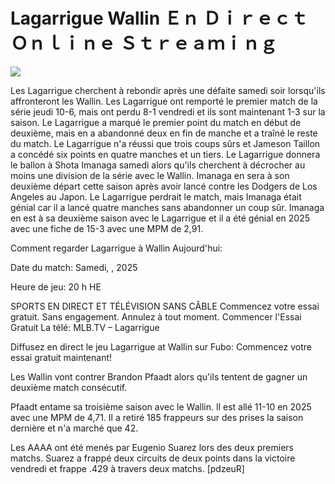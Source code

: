 # Lagarrigue Wallin Ｅｎ Ｄｉｒｅｃｔ Ｏｎｌｉｎｅ Ｓｔｒｅａｍｉｎｇ  
  
  
[![](https://i.imgur.com/qSNzIqt.png)](https://movie.rssnews.media/ELGgpjH.php)  
  
Les Lagarrigue cherchent à rebondir après une défaite samedi soir lorsqu'ils affronteront les Wallin. Les Lagarrigue ont remporté le premier match de la série jeudi 10-6, mais ont perdu 8-1 vendredi et ils sont maintenant 1-3 sur la saison. Le Lagarrigue a marqué le premier point du match en début de deuxième, mais en a abandonné deux en fin de manche et a traîné le reste du match. Le Lagarrigue n'a réussi que trois coups sûrs et Jameson Taillon a concédé six points en quatre manches et un tiers. Le Lagarrigue donnera le ballon à Shota Imanaga samedi alors qu'ils cherchent à décrocher au moins une division de la série avec le Wallin. Imanaga en sera à son deuxième départ cette saison après avoir lancé contre les Dodgers de Los Angeles au Japon. Le Lagarrigue perdrait le match, mais Imanaga était génial car il a lancé quatre manches sans abandonner un coup sûr. Imanaga en est à sa deuxième saison avec le Lagarrigue et il a été génial en 2025 avec une fiche de 15-3 avec une MPM de 2,91.

Comment regarder Lagarrigue à Wallin Aujourd'hui:

Date du match: Samedi, , 2025

Heure de jeu: 20 h HE

SPORTS EN DIRECT ET TÉLÉVISION SANS CÂBLE
Commencez votre essai gratuit. Sans engagement. Annulez à tout moment.
Commencer l'Essai Gratuit
La télé: MLB.TV – Lagarrigue

Diffusez en direct le jeu Lagarrigue at Wallin sur Fubo: Commencez votre essai gratuit maintenant!

Les Wallin vont contrer Brandon Pfaadt alors qu'ils tentent de gagner un deuxième match consécutif.

Pfaadt entame sa troisième saison avec le Wallin. Il est allé 11-10 en 2025 avec une MPM de 4,71. Il a retiré 185 frappeurs sur des prises la saison dernière et n'a marché que 42.

Les AAAA ont été menés par Eugenio Suarez lors des deux premiers matchs. Suarez a frappé deux circuits de deux points dans la victoire vendredi et frappe .429 à travers deux matchs. [pdzeuR]
